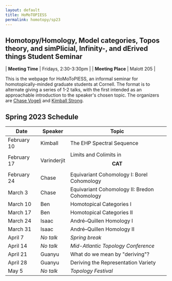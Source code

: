 ```yaml
---
layout: default
title: HoMoTOPIESS
permalink: homotopy/sp23
---
```

## **Ho**motopy/**Ho**mology, **Mo**del categories, **To**pos theory, and sim**P**licial, **I**nfinity-, and d**E**rived things **S**tudent **S**eminar

| __Meeting Time__ | Fridays, 2:30-3:30pm |
| __Meeting Place__ | Malott 205 |

This is the webpage for HoMoToPIESS, an informal seminar for homotopically-minded graduate students at Cornell. The format is to alternate giving a series of 1-2 talks, with the first intended as an approachable introduction to the speaker's chosen topic. The organizers are [Chase Vogeli](https://chasevoge.li/) and [Kimball Strong](https://e.math.cornell.edu/people/Kimball_Strong/).

## Spring 2023 Schedule

| Date | Speaker | Topic |
| --- | --- | --- |
| February 10 | Kimball | The EHP Spectral Sequence |
| February 17 | Varinderjit | Limits and Colimits in $$\mathbf{CAT}$$ |
| February 24 | Chase | Equivariant Cohomology I: Borel Cohomology |
| March 3 | Chase | Equivariant Cohomology II: Bredon Cohomology |
| March 10 | Ben | Homotopical Categories I |
| March 17 | Ben | Homotopical Categories II |
| March 24 | Isaac | André–Quillen Homology I |
| March 31 | Isaac | André–Quillen Homology II |
| April 7 | *No talk* | *Spring break* |
| April 14 | *No talk* | *Mid-Atlantic Topology Conference* |
| April 21 | Guanyu | What do we mean by "deriving"? |
| April 28 | Guanyu | Deriving the Representation Variety |
| May 5 | *No talk* | *Topology Festival* |